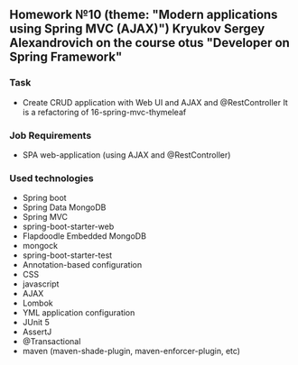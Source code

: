## Homework №10 (theme: "Modern applications using Spring MVC (AJAX)") Kryukov Sergey Alexandrovich on the course otus "Developer on Spring Framework"

### Task
* Create CRUD application with Web UI and AJAX and @RestController
It is a refactoring of 16-spring-mvc-thymeleaf

### Job Requirements
* SPA web-application (using AJAX and @RestController)

### Used technologies
* Spring boot
* Spring Data MongoDB
* Spring MVC
* spring-boot-starter-web
* Flapdoodle Embedded MongoDB
* mongock
* spring-boot-starter-test
* Annotation-based configuration
* CSS
* javascript
* AJAX
* Lombok
* YML application configuration
* JUnit 5
* AssertJ
* @Transactional
* maven (maven-shade-plugin, maven-enforcer-plugin, etc)